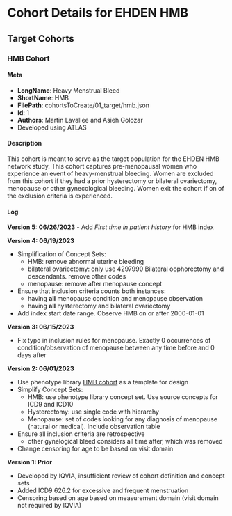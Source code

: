 # Cohort Details for EHDEN HMB

## Target Cohorts

### HMB Cohort

#### Meta

-   **LongName**: Heavy Menstrual Bleed
-   **ShortName**: HMB
-   **FilePath**: cohortsToCreate/01_target/hmb.json
-   **Id**: 1
-   **Authors**: Martin Lavallee and Asieh Golozar
-   Developed using ATLAS

#### Description

This cohort is meant to serve as the target population for the EHDEN HMB network study. This cohort captures pre-menopausal women who experience an event of heavy-menstrual bleeding. Women are excluded from this cohort if they had a prior hysterectomy or bilateral ovariectomy, menopause or other gynecological bleeding. Women exit the cohort if on of the exclusion criteria is experienced.

#### Log

**Version 5: 06/26/2023** - Add *First time in patient history* for HMB index

**Version 4: 06/19/2023**

-   Simplification of Concept Sets:
    -   HMB: remove abnormal uterine bleeding
    -   bilateral ovariectomy: only use 4297990 Bilateral oophorectomy and descendants. remove other codes
    -   menopause: remove after menopause concept
-   Ensure that inclusion criteria counts both instances:
    -   having **all** menopause condition and menopause observation
    -   having **all** hysterectomy and bilateral ovariectomy
-   Add index start date range. Observe HMB on or after 2000-01-01

**Version 3: 06/15/2023**

-   Fix typo in inclusion rules for menopause. Exactly 0 occurrences of condition/observation of menopause between any time before and 0 days after

**Version 2: 06/01/2023**

-   Use phenotype library [HMB cohort](https://github.com/OHDSI/PhenotypeLibrary/blob/main/inst/cohorts/300.json) as a template for design
-   Simplify Concept Sets:
    -   HMB: use phenotype library concept set. Use source concepts for ICD9 and ICD10
    -   Hysterectomy: use single code with hierarchy
    -   Menopause: set of codes looking for any diagnosis of menopause (natural or medical). Include observation table
-   Ensure all inclusion criteria are retrospective
    -   other gynelogical bleed considers all time after, which was removed
-   Change censoring for age to be based on visit domain

**Version 1: Prior**

-   Developed by IQVIA, insufficient review of cohort definition and concept sets
-   Added ICD9 626.2 for excessive and frequent menstruation
-   Censoring based on age based on measurement domain (visit domain not required by IQVIA)
